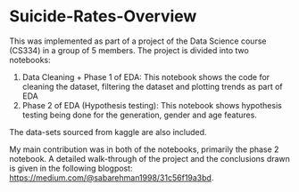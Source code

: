 # Suicide-Rates-Overview
This was implemented as part of a project of the Data Science course (CS334) in a group of 5 members. The project is divided into two notebooks:
1) Data Cleaning + Phase 1 of EDA: This notebook shows the code for cleaning the dataset, filtering the dataset and plotting trends as part of EDA
2) Phase 2 of EDA (Hypothesis testing): This notebook shows hypothesis testing being done for the generation, gender and age features.

The data-sets sourced from kaggle are also included.

My main contribution was in both of the notebooks, primarily the phase 2 notebook. A detailed walk-through of the project and the conclusions drawn is given in the following blogpost: https://medium.com/@sabarehman1998/31c56f19a3bd.
